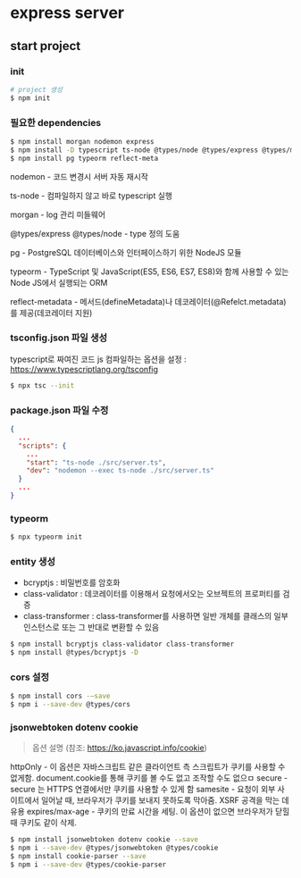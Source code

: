 # express server

## start project

### init

```sh
# project 생성
$ npm init
```

### 필요한 dependencies

```sh
$ npm install morgan nodemon express
$ npm install -D typescript ts-node @types/node @types/express @types/morgan
$ npm install pg typeorm reflect-meta
```

nodemon - 코드 변경시 서버 자동 재시작

ts-node - 컴파일하지 않고 바로 typescript 실행

morgan - log 관리 미들웨어

@types/express @types/node - type 정의 도움

pg - PostgreSQL 데이터베이스와 인터페이스하기 위한 NodeJS 모듈

typeorm - TypeScript 및 JavaScript(ES5, ES6, ES7, ES8)와 함께 사용할 수 있는 Node JS에서 실행되는 ORM

reflect-metadata - 메서드(defineMetadata)나 데코레이터(@Refelct.metadata)를 제공(데코레이터 지원)

### tsconfig.json 파일 생성

typescript로 짜여진 코드 js 컴파일하는 옵션을 설정 : https://www.typescriptlang.org/tsconfig

```sh
$ npx tsc --init
```

### package.json 파일 수정

```json
{
  ...
  "scripts": {
    ...
    "start": "ts-node ./src/server.ts",
    "dev": "nodemon --exec ts-node ./src/server.ts"
  }
  ...
}
```

### typeorm

```sh
$ npx typeorm init
```

### entity 생성

- bcryptjs : 비밀번호를 암호화
- class-validator : 데코레이터를 이용해서 요청에서오는 오브젝트의 프로퍼티를 검증
- class-transformer : class-transformer를 사용하면 일반 개체를 클래스의 일부 인스턴스로 또는 그 반대로 변환할 수 있음

```sh
$ npm install bcryptjs class-validator class-transformer
$ npm install @types/bcryptjs -D
```

### cors 설정

```sh
$ npm install cors -—save
$ npm i --save-dev @types/cors
```

### jsonwebtoken dotenv cookie

> 옵션 설명 (참조: https://ko.javascript.info/cookie)

httpOnly - 이 옵션은 자바스크립트 같은 클라이언트 측 스크립트가 쿠키를 사용할 수 없게함.
document.cookie를 통해 쿠키를 볼 수도 없고 조작할 수도 없으ㅁ
secure - secure 는 HTTPS 연결에서만 쿠키를 사용할 수 있게 함
samesite - 요청이 외부 사이트에서 일어날 때, 브라우저가 쿠키를 보내지 못하도록 막아줌. XSRF 공격을 막는 데 유용
expires/max-age - 쿠키의 만료 시간을 세팅. 이 옵션이 없으면 브라우저가 닫힐 때 쿠키도 같이 삭제.

```sh
$ npm install jsonwebtoken dotenv cookie --save
$ npm i --save-dev @types/jsonwebtoken @types/cookie
$ npm install cookie-parser --save
$ npm i --save-dev @types/cookie-parser
```
